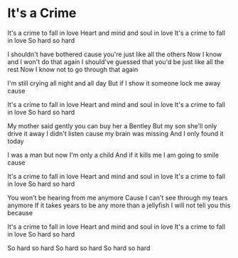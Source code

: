 # It's a Crime

It's a crime to fall in love
Heart and mind and soul in love
It's a crime to fall in love
So hard so hard

I shouldn't have bothered cause you're just like all the others
Now I know and I won't do that again
I should've guessed that you'd be just like all the rest
Now I know not to go through that again

I'm still crying all night and all day
But if I show it someone lock me away cause

It's a crime to fall in love
Heart and mind and soul in love
It's a crime to fall in love
So hard so hard

My mother said gently you can buy her a Bentley
But my son she'll only drive it away
I didn't listen cause my brain was missing
And I only found it today

I was a man but now I'm only a child
And if it kills me I am going to smile cause

It's a crime to fall in love
Heart and mind and soul in love
It's a crime to fall in love
So hard so hard

You won't be hearing from me anymore
Cause I can't see through my tears anymore
If it takes years to be any more than a jellyfish
I will not tell you this because

It's a crime to fall in love
Heart and mind and soul in love
It's a crime to fall in love
So hard so hard

So hard so hard
So hard so hard
So hard so hard
